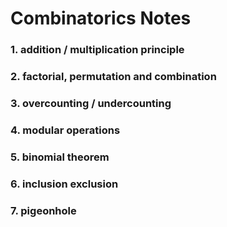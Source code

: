 # Combinatorics Notes

### 1. addition / multiplication principle


### 2. factorial, permutation and combination


### 3. overcounting / undercounting


### 4. modular operations


### 5. binomial theorem


### 6. inclusion exclusion


### 7. pigeonhole

